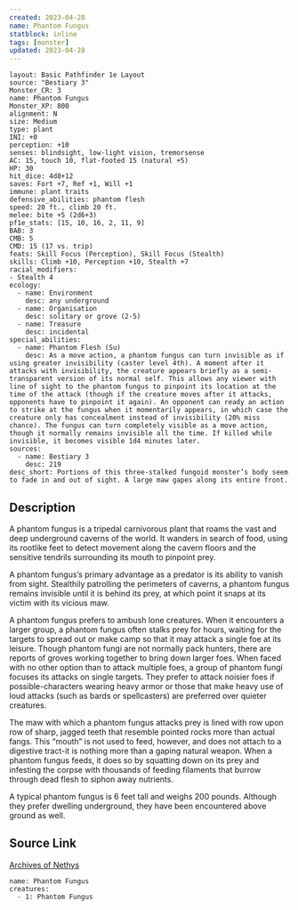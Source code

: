 ```yaml
---
created: 2023-04-28
name: Phantom Fungus
statblock: inline
tags: [monster]
updated: 2023-04-28
---
```

```statblock
layout: Basic Pathfinder 1e Layout
source: "Bestiary 3"
Monster_CR: 3
name: Phantom Fungus
Monster_XP: 800
alignment: N
size: Medium
type: plant
INI: +0
perception: +10
senses: blindsight, low-light vision, tremorsense
AC: 15, touch 10, flat-footed 15 (natural +5)
HP: 30
hit_dice: 4d8+12
saves: Fort +7, Ref +1, Will +1
immune: plant traits
defensive_abilities: phantom flesh
speed: 20 ft., climb 20 ft.
melee: bite +5 (2d6+3)
pf1e_stats: [15, 10, 16, 2, 11, 9]
BAB: 3
CMB: 5
CMD: 15 (17 vs. trip)
feats: Skill Focus (Perception), Skill Focus (Stealth)
skills: Climb +10, Perception +10, Stealth +7
racial_modifiers:
- Stealth 4
ecology:
  - name: Environment
    desc: any underground
  - name: Organisation
    desc: solitary or grove (2-5)
  - name: Treasure
    desc: incidental
special_abilities:
  - name: Phantom Flesh (Su)
    desc: As a move action, a phantom fungus can turn invisible as if using greater invisibility (caster level 4th). A moment after it attacks with invisibility, the creature appears briefly as a semi-transparent version of its normal self. This allows any viewer with line of sight to the phantom fungus to pinpoint its location at the time of the attack (though if the creature moves after it attacks, opponents have to pinpoint it again). An opponent can ready an action to strike at the fungus when it momentarily appears, in which case the creature only has concealment instead of invisibility (20% miss chance). The fungus can turn completely visible as a move action, though it normally remains invisible all the time. If killed while invisible, it becomes visible 1d4 minutes later.
sources:
  - name: Bestiary 3
    desc: 219
desc_short: Portions of this three-stalked fungoid monster’s body seem to fade in and out of sight. A large maw gapes along its entire front.
```
## Description
A phantom fungus is a tripedal carnivorous plant that roams the vast and deep underground caverns of the world. It wanders in search of food, using its rootlike feet to detect movement along the cavern floors and the sensitive tendrils surrounding its mouth to pinpoint prey.

A phantom fungus’s primary advantage as a predator is its ability to vanish from sight. Stealthily patrolling the perimeters of caverns, a phantom fungus remains invisible until it is behind its prey, at which point it snaps at its victim with its vicious maw.

A phantom fungus prefers to ambush lone creatures. When it encounters a larger group, a phantom fungus often stalks prey for hours, waiting for the targets to spread out or make camp so that it may attack a single foe at its leisure. Though phantom fungi are not normally pack hunters, there are reports of groves working together to bring down larger foes. When faced with no other option than to attack multiple foes, a group of phantom fungi focuses its attacks on single targets. They prefer to attack noisier foes if possible-characters wearing heavy armor or those that make heavy use of loud attacks (such as bards or spellcasters) are preferred over quieter creatures.

The maw with which a phantom fungus attacks prey is lined with row upon row of sharp, jagged teeth that resemble pointed rocks more than actual fangs. This “mouth” is not used to feed, however, and does not attach to a digestive tract-it is nothing more than a gaping natural weapon. When a phantom fungus feeds, it does so by squatting down on its prey and infesting the corpse with thousands of feeding filaments that burrow through dead flesh to siphon away nutrients.

A typical phantom fungus is 6 feet tall and weighs 200 pounds. Although they prefer dwelling underground, they have been encountered above ground as well.
## Source Link
[Archives of Nethys](https://aonprd.com/MonsterDisplay.aspx?ItemName=Phantom%20Fungus)
```encounter-table
name: Phantom Fungus
creatures:
  - 1: Phantom Fungus
```
